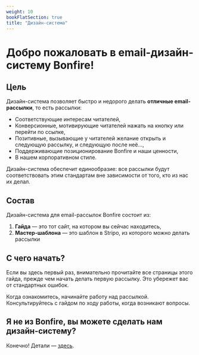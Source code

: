 ```yaml
---
weight: 10
bookFlatSection: true
title: "Дизайн-система"
---
```


# Добро пожаловать в email-дизайн-систему Bonfire!

## Цель

Дизайн-система позволяет быстро и недорого делать **отличные email-рассылки**, то есть рассылки:
- Соответствующие интересам читателей, 
- Конверсионные, мотивирующие читателей нажать на кнопку или перейти по ссылке,
- Позитивные, вызывающие у читателей желание открыть и следующую рассылку, и следующую после неё...,
- Поддерживающие позиционирование Bonfire и наши ценности,
- В нашем корпоративном стиле.

Дизайн-система обеспечит единообразие: все рассылки будут соответствовать этим стандартам вне зависимости от того, кто из нас их делал. 

## Состав

Дизайн-система для email-рассылок Bonfire состоит из:
1. **Гайда** &#x2014; это тот сайт, на котором вы сейчас находитесь,
2. **Мастер-шаблона** &#x2014; это шаблон в Stripo, из которого можно делать рассылки

## С чего начать?

Если вы здесь первый раз, внимательно прочитайте все страницы этого гайда, прежде чем начать делать первую рассылку. Это убережет вас от стандартных ошибок. 

Когда ознакомитесь, начинайте работу над рассылкой. Консультируйтесь с гайдом по ходу работы, когда возникают вопросы. 


## Я не из Bonfire, вы можете сделать нам дизайн-систему? 

Конечно! Детали &#x2014; [здесь](https://bonfire.online/design-system/).

